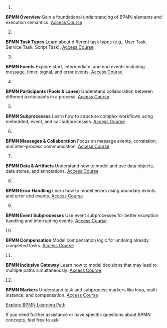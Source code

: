 1.  
**BPMN Overview** Gain a foundational understanding of BPMN elements and execution semantics. [Access Course](https://academy.camunda.com/bpmn-overview)
 
 
2.  
**BPMN Task Types** Learn about different task types (e.g., User Task, Service Task, Script Task). [Access Course](https://academy.camunda.com/bpmn-task-types)
 
 
3.  
**BPMN Events** Explore start, intermediate, and end events including message, timer, signal, and error events. [Access Course](https://academy.camunda.com/bpmn-events)
 
 
4.  
**BPMN Participants (Pools & Lanes)** Understand collaboration between different participants in a process. [Access Course](https://academy.camunda.com/bpmn-participants)
 
 
5.  
**BPMN Subprocesses** Learn how to structure complex workflows using embedded, event, and call subprocesses. [Access Course](https://academy.camunda.com/bpmn-subprocesses)
 
 
6.  
**BPMN Messages & Collaboration** Focus on message events, correlation, and inter-process communication. [Access Course](https://academy.camunda.com/bpmn-messages-collaboration)
 
 
7.  
**BPMN Data & Artifacts** Understand how to model and use data objects, data stores, and annotations. [Access Course](https://academy.camunda.com/bpmn-data-artifacts)
 
 
8.  
**BPMN Error Handling** Learn how to model errors using boundary events and error end events. [Access Course](https://academy.camunda.com/bpmn-error-handling)
 
 
9.  
**BPMN Event Subprocesses** Use event subprocesses for better exception handling and interrupting events. [Access Course](https://academy.camunda.com/bpmn-event-subprocesses)
 
 
10.  
**BPMN Compensation** Model compensation logic for undoing already completed tasks. [Access Course](https://academy.camunda.com/bpmn-compensation)
 
 
11.  
**BPMN Inclusive Gateway** Learn how to model decisions that may lead to multiple paths simultaneously. [Access Course](https://academy.camunda.com/bpmn-inclusive-gateway)
 
 
12.  
**BPMN Markers** Understand task and subprocess markers like loop, multi-instance, and compensation. [Access Course](https://academy.camunda.com/bpmn-markers)
 
 

 
 [Explore BPMN Learning Path](https://academy.camunda.com/path/bpmn-lp)
 
 
 
If you need further assistance or have specific questions about BPMN concepts, feel free to ask!